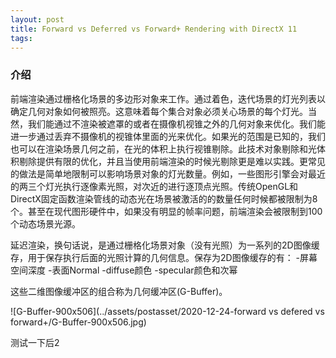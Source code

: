 ```yaml
---
layout: post
title: Forward vs Deferred vs Forward+ Rendering with DirectX 11
tags:
---
```


### 介绍
前端渲染通过栅格化场景的多边形对象来工作。通过着色，迭代场景的灯光列表以确定几何对象如何被照亮。这意味着每个集合对象必须关心场景的每个灯光。当然，我们能通过不渲染被遮罩的或者在摄像机视锥之外的几何对象来优化。我们能进一步通过丢弃不摄像机的视锥体里面的光来优化。如果光的范围是已知的，我们也可以在渲染场景几何之前，在光的体积上执行视锥剔除。此技术对象剔除和光体积剔除提供有限的优化，并且当使用前端渲染的时候光剔除更是难以实践。更常见的做法是简单地限制可以影响场景对象的灯光数量。例如，一些图形引擎会对最近的两三个灯光执行逐像素光照，对次近的进行逐顶点光照。传统OpenGL和DirectX固定函数渲染管线的动态光在场景被激活的的数量任何时候都被限制为8个。甚至在现代图形硬件中，如果没有明显的帧率问题，前端渲染会被限制到100个动态场景光源。

延迟渲染，换句话说，是通过栅格化场景对象（没有光照）为一系列的2D图像缓存，用于保存执行后面的光照计算的几何信息。保存为2D图像缓存的有：
-屏幕空间深度
-表面Normal
-diffuse颜色
-specular颜色和次幂

这些二维图像缓冲区的组合称为几何缓冲区(G-Buffer)。

![G-Buffer-900x506](../assets/postasset/2020-12-24-forward vs defered vs forward+/G-Buffer-900x506.jpg)



测试一下后2